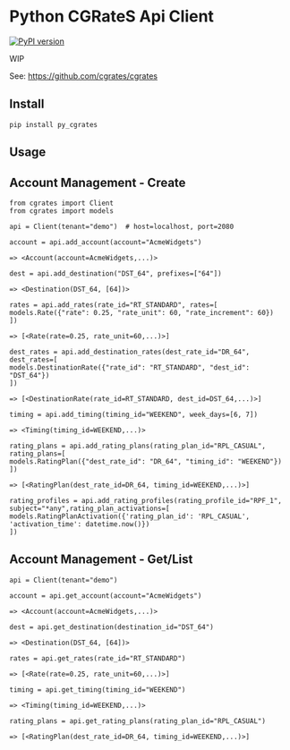 # Python CGRateS Api Client

[![PyPI version](https://badge.fury.io/py/py-cgrates.svg)](https://badge.fury.io/py/py-cgrates)

WIP

See: https://github.com/cgrates/cgrates



## Install

    pip install py_cgrates

## Usage 

## Account Management - Create
        
    from cgrates import Client
    from cgrates import models
    
    api = Client(tenant="demo")  # host=localhost, port=2080
    
    account = api.add_account(account="AcmeWidgets")
    
    => <Account(account=AcmeWidgets,...)>
    
    dest = api.add_destination("DST_64", prefixes=["64"])
    
    => <Destination(DST_64, [64])>
    
    rates = api.add_rates(rate_id="RT_STANDARD", rates=[
    models.Rate({"rate": 0.25, "rate_unit": 60, "rate_increment": 60})
    ])
    
    => [<Rate(rate=0.25, rate_unit=60,...)>]
    
    dest_rates = api.add_destination_rates(dest_rate_id="DR_64", dest_rates=[
    models.DestinationRate({"rate_id": "RT_STANDARD", "dest_id": "DST_64"})
    ])
    
    => [<DestinationRate(rate_id=RT_STANDARD, dest_id=DST_64,...)>]
    
    timing = api.add_timing(timing_id="WEEKEND", week_days=[6, 7])
    
    => <Timing(timing_id=WEEKEND,...)>
    
    rating_plans = api.add_rating_plans(rating_plan_id="RPL_CASUAL", rating_plans=[
    models.RatingPlan({"dest_rate_id": "DR_64", "timing_id": "WEEKEND"})
    ])
    
    => [<RatingPlan(dest_rate_id=DR_64, timing_id=WEEKEND,...)>]
    
    rating_profiles = api.add_rating_profiles(rating_profile_id="RPF_1", subject="*any",rating_plan_activations=[
    models.RatingPlanActivation({'rating_plan_id': 'RPL_CASUAL', 'activation_time': datetime.now()})
    ])
    


## Account Management - Get/List
    
    api = Client(tenant="demo")
    
    account = api.get_account(account="AcmeWidgets")
    
    => <Account(account=AcmeWidgets,...)>
    
    dest = api.get_destination(destination_id="DST_64")
    
    => <Destination(DST_64, [64])>
    
    rates = api.get_rates(rate_id="RT_STANDARD")
    
    => [<Rate(rate=0.25, rate_unit=60,...)>]
    
    timing = api.get_timing(timing_id="WEEKEND")
    
    => <Timing(timing_id=WEEKEND,...)>
    
    rating_plans = api.get_rating_plans(rating_plan_id="RPL_CASUAL")
    
    => [<RatingPlan(dest_rate_id=DR_64, timing_id=WEEKEND,...)>]

        